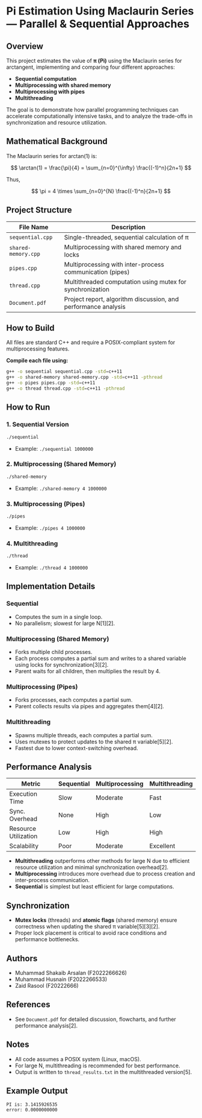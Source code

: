 # Pi Estimation Using Maclaurin Series — Parallel & Sequential Approaches

## Overview

This project estimates the value of **π (Pi)** using the Maclaurin series for arctangent, implementing and comparing four different approaches:
- **Sequential computation**
- **Multiprocessing with shared memory**
- **Multiprocessing with pipes**
- **Multithreading**

The goal is to demonstrate how parallel programming techniques can accelerate computationally intensive tasks, and to analyze the trade-offs in synchronization and resource utilization.

## Mathematical Background

The Maclaurin series for arctan(1) is:

$$
\arctan(1) = \frac{\pi}{4} = \sum_{n=0}^{\infty} \frac{(-1)^n}{2n+1}
$$

Thus,

$$
\pi = 4 \times \sum_{n=0}^{N} \frac{(-1)^n}{2n+1}
$$

## Project Structure

| File Name            | Description                                              |
|----------------------|---------------------------------------------------------|
| `sequential.cpp`     | Single-threaded, sequential calculation of π            |
| `shared-memory.cpp`  | Multiprocessing with shared memory and locks            |
| `pipes.cpp`          | Multiprocessing with inter-process communication (pipes) |
| `thread.cpp`         | Multithreaded computation using mutex for synchronization|
| `Document.pdf`       | Project report, algorithm discussion, and performance analysis |

## How to Build

All files are standard C++ and require a POSIX-compliant system for multiprocessing features.

**Compile each file using:**
```bash
g++ -o sequential sequential.cpp -std=c++11
g++ -o shared-memory shared-memory.cpp -std=c++11 -pthread
g++ -o pipes pipes.cpp -std=c++11
g++ -o thread thread.cpp -std=c++11 -pthread
```

## How to Run

### 1. Sequential Version

```bash
./sequential 
```
- Example: `./sequential 1000000`

### 2. Multiprocessing (Shared Memory)

```bash
./shared-memory  
```
- Example: `./shared-memory 4 1000000`

### 3. Multiprocessing (Pipes)

```bash
./pipes  
```
- Example: `./pipes 4 1000000`

### 4. Multithreading

```bash
./thread  
```
- Example: `./thread 4 1000000`

## Implementation Details

### Sequential
- Computes the sum in a single loop.
- No parallelism; slowest for large N[1][2].

### Multiprocessing (Shared Memory)
- Forks multiple child processes.
- Each process computes a partial sum and writes to a shared variable using locks for synchronization[3][2].
- Parent waits for all children, then multiplies the result by 4.

### Multiprocessing (Pipes)
- Forks processes, each computes a partial sum.
- Parent collects results via pipes and aggregates them[4][2].

### Multithreading
- Spawns multiple threads, each computes a partial sum.
- Uses mutexes to protect updates to the shared π variable[5][2].
- Fastest due to lower context-switching overhead.

## Performance Analysis

| Metric              | Sequential | Multiprocessing | Multithreading |
|---------------------|------------|-----------------|---------------|
| Execution Time      | Slow       | Moderate        | Fast          |
| Sync. Overhead      | None       | High            | Low           |
| Resource Utilization| Low        | High            | High          |
| Scalability         | Poor       | Moderate        | Excellent     |

- **Multithreading** outperforms other methods for large N due to efficient resource utilization and minimal synchronization overhead[2].
- **Multiprocessing** introduces more overhead due to process creation and inter-process communication.
- **Sequential** is simplest but least efficient for large computations.

## Synchronization

- **Mutex locks** (threads) and **atomic flags** (shared memory) ensure correctness when updating the shared π variable[5][3][2].
- Proper lock placement is critical to avoid race conditions and performance bottlenecks.

## Authors

- Muhammad Shakaib Arsalan (F2022266626)
- Muhammad Husnain (F2022266533)
- Zaid Rasool (F20222666)

## References

- See `Document.pdf` for detailed discussion, flowcharts, and further performance analysis[2].

## Notes

- All code assumes a POSIX system (Linux, macOS).
- For large N, multithreading is recommended for best performance.
- Output is written to `thread_results.txt` in the multithreaded version[5].

## Example Output

```
PI is: 3.1415926535
error: 0.0000000000
```
